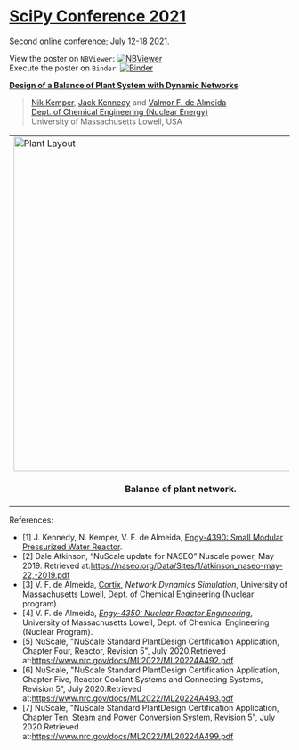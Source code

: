 # [SciPy Conference 2021](https://www.scipy2021.scipy.org/schedule)

Second online conference; July 12-18 2021.

View the poster on `NBViewer`: [![NBViewer](https://raw.githubusercontent.com/jupyter/design/master/logos/Badges/nbviewer_badge.svg)](https://nbviewer.jupyter.org/github/dpploy/scipy-2021/blob/main/poster.ipynb) 
<br>
Execute the poster on `Binder`: [![Binder](https://mybinder.org/badge_logo.svg)](https://mybinder.org/v2/gh/dpploy/scipy-2021/main?filepath=poster.ipynb)

[**Design of a Balance of Plant System with Dynamic Networks**](https://www.scipy2021.scipy.org/virtual-poster-session)

 >[Nik Kemper](https://github.com/NikolausKemper), [Jack Kennedy](https://github.com/jjfk99) and [Valmor F. de Almeida](https://github.com/dealmeidavf) <br>
 >[Dept. of Chemical Engineering (Nuclear Energy)](https://www.uml.edu/Engineering/Chemical/faculty/de-Almeida-Valmor.aspx) <br>
 >University of Massachusetts Lowell, USA <br>

|  |
|---|
| <img width="600" src="pics/network-0.gv.png" title="Plant Layout">|
| <p style="text-align:center;"><b>Balance of plant network.</b></p> |

References:
- [1] J. Kennedy, N. Kemper, V. F. de Almeida, [Engy-4390: Small Modular Pressurized Water Reactor](https://github.com/dpploy/engy-4390/tree/main/projects/sm-pwr).
- [2] Dale Atkinson, “NuScale update for NASEO” Nuscale power, May 2019. Retrieved at:https://naseo.org/Data/Sites/1/atkinson_naseo-may-22,-2019.pdf 
- [3] V. F. de Almeida, [Cortix](https://cortix.org), *Network Dynamics Simulation*, University of Massachusetts Lowell, Dept. of Chemical Engineering (Nuclear program).
- [4] V. F. de Almeida, [*Engy-4350: Nuclear Reactor Engineering*](https://github.com/dpploy/engy-4350), University of Massachusetts Lowell, Dept. of Chemical Engineering (Nuclear Program).
- [5] NuScale, "NuScale Standard PlantDesign Certification Application, Chapter Four, Reactor, Revision 5", July 2020.Retrieved at:https://www.nrc.gov/docs/ML2022/ML20224A492.pdf
- [6] NuScale, "NuScale Standard PlantDesign Certification Application, Chapter Five, Reactor Coolant Systems and Connecting Systems, Revision 5", July 2020.Retrieved at:https://www.nrc.gov/docs/ML2022/ML20224A493.pdf
- [7] NuScale, "NuScale Standard PlantDesign Certification Application, Chapter Ten, Steam and Power Conversion System, Revision 5", July 2020.Retrieved at:https://www.nrc.gov/docs/ML2022/ML20224A499.pdf
